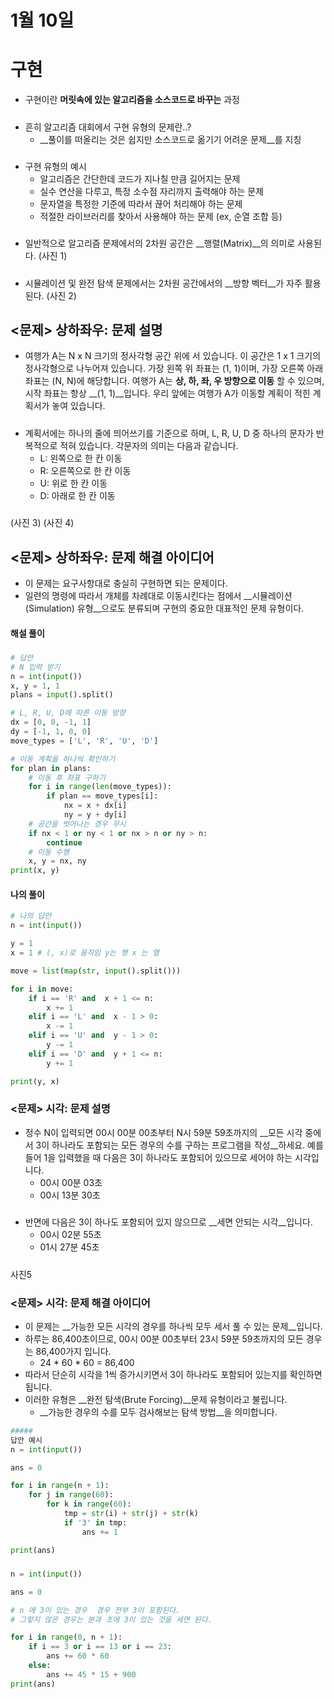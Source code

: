# 1월 10일

# 구현

- 구현이란 __머릿속에 있는 알고리즘을 소스코드로 바꾸는__ 과정
#####
- 흔히 알고리즘 대회에서 구현 유형의 문제란..?
  - __풀이를 떠올리는 것은 쉽지만 소스코드로 옮기기 어려운 문제__를 지칭
#####
- 구현 유형의 예시
  - 알고리즘은 간단한데 코드가 지나칠 만큼 길어지는 문제
  - 실수 연산을 다루고, 특정 소수점 자리까지 출력해야 하는 문제
  - 문자열을 특정한 기준에 따라서 끊어 처리해야 하는 문제
  - 적절한 라이브러리를 찾아서 사용해야 하는 문제 (ex, 순열 조합 등)
#####
* 일반적으로 알고리즘 문제에서의 2차원 공간은 __행렬(Matrix)__의 의미로 사용된다.
 (사진 1)
#####
* 시뮬레이션 및 완전 탐색 문제에서는 2차원 공간에서의 __방향 벡터__가 자주 활용된다.
(사진 2)
#####

## <문제> 상하좌우: 문제 설명
* 여행가 A는 N x N 크기의 정사각형 공간 위에 서 있습니다. 이 공간은 1 x 1 크기의 정사각형으로 나누어져 있습니다. 
가장 왼쪽 위 좌표는 (1, 1)이며, 가장 오른쪽 아래 좌표는 (N, N)에 해당합니다. 여행가 A는 __상, 하, 좌, 우 방향으로 이동__
할 수 있으며, 시작 좌표는 항상 __(1, 1)__입니다. 우리 앞에는 여행가 A가 이동할 계획이 적힌 계획서가 놓여 있습니다.
#####
* 계획서에는 하나의 줄에 띄어쓰기를 기준으로 하며, L, R, U, D 중 하나의 문자가 반복적으로 적혀 있습니다. 
각문자의 의미는 다음과 같습니다.
  * L: 왼쪽으로 한 칸 이동
  * R: 오른쪽으로 한 칸 이동
  * U: 위로 한 칸 이동
  * D: 아래로 한 칸 이동
#####
(사진 3)
(사진 4)
#####
## <문제> 상하좌우: 문제 해결 아이디어
* 이 문제는 요구사항대로 충실히 구현하면 되는 문제이다.
* 일련의 명령에 따라서 개체를 차례대로 이동시킨다는 점에서 __시뮬레이션(Simulation) 유형__으로도 분류되며 구현의 중요한 대표적인 문제 유형이다.
#### 해설 풀이
#####
```python
# 답안
# N 입력 받기
n = int(input())
x, y = 1, 1
plans = input().split()

# L, R, U, D에 따른 이동 방향 
dx = [0, 0, -1, 1]
dy = [-1, 1, 0, 0]
move_types = ['L', 'R', 'U', 'D']

# 이동 계획을 하나씩 확인하기
for plan in plans:
    # 이동 후 좌표 구하기
    for i in range(len(move_types)):
        if plan == move_types[i]:
            nx = x + dx[i]
            ny = y + dy[i]
    # 공간을 벗어나는 경우 무시
    if nx < 1 or ny < 1 or nx > n or ny > n:
        continue
    # 이동 수행
    x, y = nx, ny
print(x, y)

```
#### 나의 풀이
```python
# 나의 답안
n = int(input())

y = 1
x = 1 # (, x)로 움직임 y는 행 x 는 열

move = list(map(str, input().split()))

for i in move:
    if i == 'R' and  x + 1 <= n:
        x += 1
    elif i == 'L' and  x - 1 > 0:
        x -= 1
    elif i == 'U' and  y - 1 > 0:
        y -= 1
    elif i == 'D' and  y + 1 <= n:
        y += 1

print(y, x)
```

### <문제> 시각: 문제 설명
* 정수 N이 입력되면 00시 00분 00초부터 N시 59분 59초까지의 __모든 시각 중에서 3이 하나라도 포함되는 모든 경우의 수를 구하는 프로그램을 작성__하세요. 예를 들어 1을 입력했을 때 다음은 3이 하나라도 포함되어 있으므로 세어야 하는 시각입니다.
  * 00시 00분 03초
  * 00시 13분 30초
#####
* 반면에 다음은 3이 하나도 포함되어 있지 않으므로 __세면 안되는 시각__입니다.
  * 00시 02분 55초
  * 01시 27분 45초
#####
사진5

### <문제> 시각: 문제 해결 아이디어
* 이 문제는 __가능한 모든 시각의 경우를 하나씩 모두 세서 풀 수 있는 문제__입니다.
* 하루는 86,400초이므로, 00시 00분 00초부터 23시 59분 59초까지의 모든 경우는 86,400가지 입니다.
  * 24 * 60 * 60  = 86,400
* 따라서 단순히 시각을 1씩 증가시키면서 3이 하나라도 포함되어 있는지를 확인하면 됩니다.
* 이러한 유형은 __완전 탐색(Brute Forcing)__문제 유형이라고 불립니다.
  * __가능한 경우의 수를 모두 검사해보는 탐색 방법__을 의미합니다.

```python
#####
답안 예시
n = int(input())

ans = 0

for i in range(n + 1):
    for j in range(60):
        for k in range(60):
            tmp = str(i) + str(j) + str(k)
            if '3' in tmp:
                ans += 1

print(ans)
```
#####
```python
n = int(input())

ans = 0

# n 에 3이 있는 경우  경우 전부 3이 포함된다.
# 그렇지 않은 경우는 분과 초에 3이 있는 것을 세면 된다. 

for i in range(0, n + 1):
    if i == 3 or i == 13 or i == 23:
        ans += 60 * 60
    else:
        ans += 45 * 15 + 900
print(ans)
```
